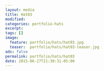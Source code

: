 ```yaml
---
layout: media
title: Hat03
modified:
categories: portfolio-hats
excerpt:
tags: []
image:
  feature: portfolio/hats/hat03.jpg
  teaser:  portfolio/hats/hat03-teaser.jpg
ads: false
permalink: portfolio/hats/hat03
date: 2015-06-27T21:30:31-05:00
---
```


